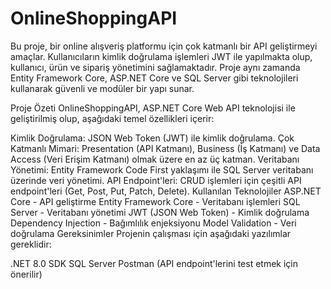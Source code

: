 # OnlineShoppingAPI
Bu proje, bir online alışveriş platformu için çok katmanlı bir API geliştirmeyi amaçlar. Kullanıcıların kimlik doğrulama işlemleri JWT ile yapılmakta olup, kullanıcı, ürün ve sipariş yönetimini sağlamaktadır. Proje aynı zamanda Entity Framework Core, ASP.NET Core ve SQL Server gibi teknolojileri kullanarak güvenli ve modüler bir yapı sunar.

Proje Özeti
OnlineShoppingAPI, ASP.NET Core Web API teknolojisi ile geliştirilmiş olup, aşağıdaki temel özellikleri içerir:

Kimlik Doğrulama: JSON Web Token (JWT) ile kimlik doğrulama.
Çok Katmanlı Mimari: Presentation (API Katmanı), Business (İş Katmanı) ve Data Access (Veri Erişim Katmanı) olmak üzere en az üç katman.
Veritabanı Yönetimi: Entity Framework Code First yaklaşımı ile SQL Server veritabanı üzerinde veri yönetimi.
API Endpoint'leri: CRUD işlemleri için çeşitli API endpoint'leri (Get, Post, Put, Patch, Delete).
Kullanılan Teknolojiler
ASP.NET Core - API geliştirme
Entity Framework Core - Veritabanı işlemleri
SQL Server - Veritabanı yönetimi
JWT (JSON Web Token) - Kimlik doğrulama
Dependency Injection - Bağımlılık enjeksiyonu
Model Validation - Veri doğrulama
Gereksinimler
Projenin çalışması için aşağıdaki yazılımlar gereklidir:

.NET 8.0 SDK
SQL Server
Postman (API endpoint'lerini test etmek için önerilir)
